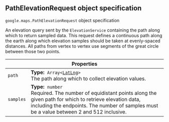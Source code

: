 <h2 id="PathElevationRequest"> PathElevationRequest object specification </h2><p>
<code><span itemprop="path">google.maps</span>.<span itemprop="name">PathElevationRequest</span></code>
object specification
</p><p>An elevation query sent by the <code>ElevationService</code> containing the path along which to return sampled data. This request defines a continuous path along the earth along which elevation samples should be taken at evenly-spaced distances. All paths from vertex to vertex use segments of the great circle between those two points.</p><div class="devsite-table-wrapper"><table class="properties responsive" summary="record PathElevationRequest - Properties">
<thead>
<tr><th colspan="2">Properties</th>
</tr></thead>
<tbody>
<tr>
<td><code><span>path</span></code></td>
<td><div><strong>Type:</strong>&nbsp; <code>Array&lt;<a href="https://github.com/amenadiel/google-maps-documentation/blob/master/docs/LatLng.md">LatLng</a>&gt;</code></div>
<div class="desc">The path along which to collect elevation values.</div></td>
</tr>
<tr>
<td><code><span>samples</span></code></td>
<td><div><strong>Type:</strong>&nbsp; <code>number</code></div>
<div class="desc">Required. The number of equidistant points along the given path for which to retrieve elevation data, including the endpoints. The number of samples must be a value between 2 and 512 inclusive.</div></td>
</tr>
</tbody>
</table></div>